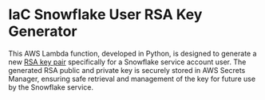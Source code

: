 # IaC Snowflake User RSA Key Generator
This AWS Lambda function, developed in Python, is designed to generate a new [RSA key pair](.blog/what-is-a-rsa-key-pair.md) specifically for a Snowflake service account user.  The generated RSA public and private key is securely stored in AWS Secrets Manager, ensuring safe retrieval and management of the key for future use by the Snowflake service.